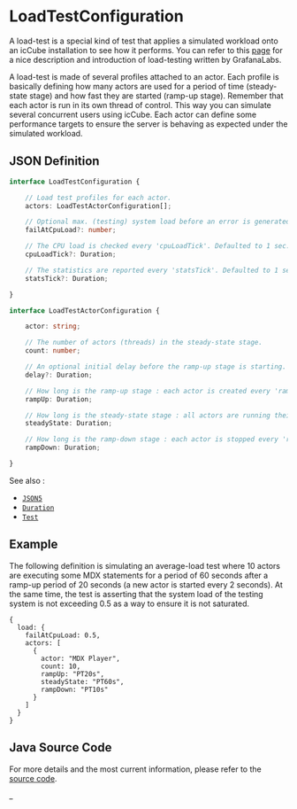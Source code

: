 # LoadTestConfiguration

A load-test is a special kind of test that applies a simulated workload onto an icCube installation to see how it
performs. You can refer to this [page](https://grafana.com/load-testing/) for a nice description and introduction
of load-testing written by GrafanaLabs.

A load-test is made of several profiles attached to an actor. Each profile is basically defining how many actors
are used for a period of time (steady-state stage) and how fast they are started (ramp-up stage). Remember that
each actor is run in its own thread of control. This way you can simulate several concurrent users using icCube.
Each actor can define some performance targets to ensure the server is behaving as expected under the simulated
workload.

## JSON Definition

```typescript
interface LoadTestConfiguration {

    // Load test profiles for each actor.
    actors: LoadTestActorConfiguration[];

    // Optional max. (testing) system load before an error is generated (a value between 0 and 1).
    failAtCpuLoad?: number;

    // The CPU load is checked every 'cpuLoadTick'. Defaulted to 1 sec.
    cpuLoadTick?: Duration;

    // The statistics are reported every 'statsTick'. Defaulted to 1 sec.
    statsTick?: Duration;

}

interface LoadTestActorConfiguration {

    actor: string;

    // The number of actors (threads) in the steady-state stage.
    count: number;

    // An optional initial delay before the ramp-up stage is starting.
    delay?: Duration;

    // How long is the ramp-up stage : each actor is created every 'ramp-up / count' millis.
    rampUp: Duration;

    // How long is the steady-state stage : all actors are running their tasks for this period of time.
    steadyState: Duration;

    // How long is the ramp-down stage : each actor is stopped every 'ramp-down / count' millis.
    rampDown: Duration;

}
```

See also :

- [`JSON5`](./JSON5.md)
- [`Duration`](./Duration.md)
- [`Test`](./Test.md)

## Example

The following definition is simulating an average-load test where 10 actors are executing some MDX statements for
a period of 60 seconds after a ramp-up period of 20 seconds (a new actor is started every 2 seconds). At the same time,
the test is asserting that the system load of the testing system is not exceeding 0.5 as a way to ensure it is not
saturated.

```json5
{
  load: {
    failAtCpuLoad: 0.5,
    actors: [
      {
        actor: "MDX Player",
        count: 10,
        rampUp: "PT20s",
        steadyState: "PT60s",
        rampDown: "PT10s"
      }
    ]
  }
}
```

## Java Source Code

For more details and the most current information, please refer to
the [source code](../../../src/main/java/ic3/analyticsops/test/load/AOLoadTestConfiguration.java).

_